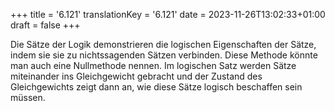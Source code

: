 +++
title = '6.121'
translationKey = '6.121'
date = 2023-11-26T13:02:33+01:00
draft = false
+++

Die Sätze der Logik demonstrieren die logischen Eigenschaften der Sätze, indem sie sie zu nichtssagenden Sätzen verbinden.
Diese Methode könnte man auch eine Nullmethode nennen. Im logischen Satz werden Sätze miteinander ins Gleichgewicht gebracht und der Zustand des Gleichgewichts zeigt dann an, wie diese Sätze logisch beschaffen sein müssen.
